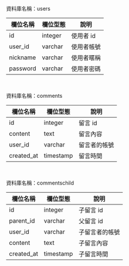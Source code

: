 資料庫名稱：users

| 欄位名稱 | 欄位型態 | 說明 |
|----------|----------|------|
|  id  |    integer      | 使用者 id     |
| user_id   | varchar | 使用者帳號  |
| nickname   | varchar | 使用者暱稱  |
| password   | varchar | 使用者密碼  |
<br/>

資料庫名稱：comments

| 欄位名稱 | 欄位型態 | 說明 |
|----------|----------|------|
|  id  |    integer      | 留言 id     |
| content   | text | 留言內容  |
|  user_id  |    varchar      | 留言者的帳號     |
|  created_at  |    timestamp      | 留言時間     |
<br/>

資料庫名稱：commentschild

| 欄位名稱 | 欄位型態 | 說明 |
|----------|----------|------|
|  id  |    integer      | 子留言 id     |
| parent_id   | varchar | 父留言 id  |
|  user_id  |    varchar      | 子留言者的帳號     |
| content   | text | 子留言內容  |
|  created_at  |     timestamp      | 子留言時間     |
